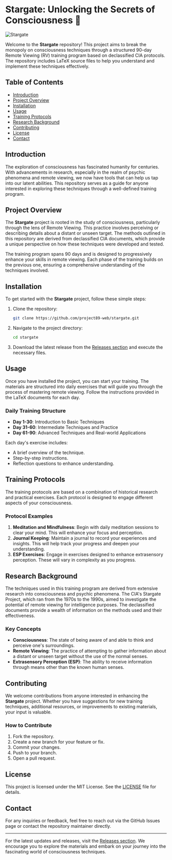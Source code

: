 # Stargate: Unlocking the Secrets of Consciousness 🌌

![Stargate](https://img.shields.io/badge/Download%20Latest%20Release-Click%20Here-blue)

Welcome to the **Stargate** repository! This project aims to break the monopoly on consciousness techniques through a structured 90-day Remote Viewing (RV) training program based on declassified CIA protocols. The repository includes LaTeX source files to help you understand and implement these techniques effectively.

## Table of Contents

- [Introduction](#introduction)
- [Project Overview](#project-overview)
- [Installation](#installation)
- [Usage](#usage)
- [Training Protocols](#training-protocols)
- [Research Background](#research-background)
- [Contributing](#contributing)
- [License](#license)
- [Contact](#contact)

## Introduction

The exploration of consciousness has fascinated humanity for centuries. With advancements in research, especially in the realm of psychic phenomena and remote viewing, we now have tools that can help us tap into our latent abilities. This repository serves as a guide for anyone interested in exploring these techniques through a well-defined training program.

## Project Overview

The **Stargate** project is rooted in the study of consciousness, particularly through the lens of Remote Viewing. This practice involves perceiving or describing details about a distant or unseen target. The methods outlined in this repository are derived from declassified CIA documents, which provide a unique perspective on how these techniques were developed and tested.

The training program spans 90 days and is designed to progressively enhance your skills in remote viewing. Each phase of the training builds on the previous one, ensuring a comprehensive understanding of the techniques involved.

## Installation

To get started with the **Stargate** project, follow these simple steps:

1. Clone the repository:
   ```bash
   git clone https://github.com/project89-web/stargate.git
   ```
2. Navigate to the project directory:
   ```bash
   cd stargate
   ```
3. Download the latest release from the [Releases section](https://github.com/project89-web/stargate/releases) and execute the necessary files.

## Usage

Once you have installed the project, you can start your training. The materials are structured into daily exercises that will guide you through the process of mastering remote viewing. Follow the instructions provided in the LaTeX documents for each day.

### Daily Training Structure

- **Day 1-30**: Introduction to Basic Techniques
- **Day 31-60**: Intermediate Techniques and Practice
- **Day 61-90**: Advanced Techniques and Real-world Applications

Each day's exercise includes:
- A brief overview of the technique.
- Step-by-step instructions.
- Reflection questions to enhance understanding.

## Training Protocols

The training protocols are based on a combination of historical research and practical exercises. Each protocol is designed to engage different aspects of your consciousness. 

### Protocol Examples

1. **Meditation and Mindfulness**: Begin with daily meditation sessions to clear your mind. This will enhance your focus and perception.
2. **Journal Keeping**: Maintain a journal to record your experiences and insights. This will help track your progress and deepen your understanding.
3. **ESP Exercises**: Engage in exercises designed to enhance extrasensory perception. These will vary in complexity as you progress.

## Research Background

The techniques used in this training program are derived from extensive research into consciousness and psychic phenomena. The CIA's Stargate Project, which ran from the 1970s to the 1990s, aimed to investigate the potential of remote viewing for intelligence purposes. The declassified documents provide a wealth of information on the methods used and their effectiveness.

### Key Concepts

- **Consciousness**: The state of being aware of and able to think and perceive one's surroundings.
- **Remote Viewing**: The practice of attempting to gather information about a distant or unseen target without the use of the normal senses.
- **Extrasensory Perception (ESP)**: The ability to receive information through means other than the known human senses.

## Contributing

We welcome contributions from anyone interested in enhancing the **Stargate** project. Whether you have suggestions for new training techniques, additional resources, or improvements to existing materials, your input is valuable.

### How to Contribute

1. Fork the repository.
2. Create a new branch for your feature or fix.
3. Commit your changes.
4. Push to your branch.
5. Open a pull request.

## License

This project is licensed under the MIT License. See the [LICENSE](LICENSE) file for details.

## Contact

For any inquiries or feedback, feel free to reach out via the GitHub Issues page or contact the repository maintainer directly.

---

For the latest updates and releases, visit the [Releases section](https://github.com/project89-web/stargate/releases). We encourage you to explore the materials and embark on your journey into the fascinating world of consciousness techniques.
